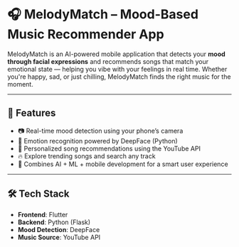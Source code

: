 # 🎧 MelodyMatch – Mood-Based Music Recommender App

MelodyMatch is an AI-powered mobile application that detects your **mood through facial expressions** and recommends songs that match your emotional state — helping you vibe with your feelings in real time. Whether you're happy, sad, or just chilling, MelodyMatch finds the right music for the moment.

---

## 🚀 Features

- 📷 Real-time mood detection using your phone’s camera
- 🧠 Emotion recognition powered by DeepFace (Python)
- 🎵 Personalized song recommendations using the YouTube API
- 🔥 Explore trending songs and search any track
- 🤖 Combines AI + ML + mobile development for a smart user experience

---

## 🛠️ Tech Stack

- **Frontend**: Flutter  
- **Backend**: Python (Flask)  
- **Mood Detection**: DeepFace  
- **Music Source**: YouTube API  
